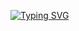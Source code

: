 [![Typing SVG](https://readme-typing-svg.demolab.com/?lines=Hello,+I'm+@gingerale20;Programmer+of:;loaddelaylib3;and+a+crappy+version+of+Pong;I+suck+at+JS)](https://git.io/typing-svg)

<!---
gingerale20/gingerale20 is a ✨ special ✨ repository because its `README.md` (this file) appears on your GitHub profile.
You can click the Preview link to take a look at your changes.
--->

